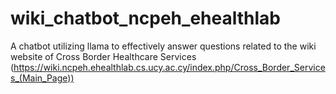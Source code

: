 # wiki_chatbot_ncpeh_ehealthlab
A chatbot utilizing llama to effectively answer questions related to the wiki website of Cross Border Healthcare Services (https://wiki.ncpeh.ehealthlab.cs.ucy.ac.cy/index.php/Cross_Border_Services_(Main_Page))
